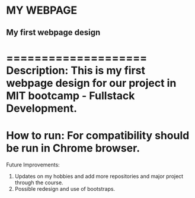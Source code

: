 # MY WEBPAGE
## My first webpage design
====================
Description: This is my first webpage design for our project in MIT bootcamp - Fullstack Development.
====================
How to run: 
For compatibility should be run in Chrome browser.
====================
Future Improvements:
1. Updates on my hobbies and add more repositories and major project through the course.
2. Possible redesign and use of bootstraps.
